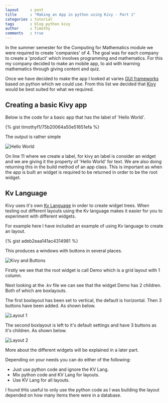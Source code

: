 ```yaml
---
layout     : post
title      : "Making an App in python using Kivy - Part 1"
categories : tutorial
tags       : blog python kivy
author     : Timothy
comments   : true
---
```


In the summer semester for the Computing for Mathematics module we were required to create 'companies' of 4.
The goal was for each company to create a 'product' which involves programming and mathematics.
For this my company decided to make an mobile app, to aid with learning mathematics through giving content and quiz.

Once we have decided to make the app I looked at varies [GUI frameworks](https://wiki.python.org/moin/GuiProgramming) based on python which we could use.
From this list we decided that [Kivy](http://kivy.org/) would be best suited for what we required.

## Creating a basic Kivy app

Below is the code for a basic app that has the label of 'Hello World'.

{% gist timothyf1/75b20064a50e51651efa %}

The output is rather simple

![Hello World]({{site.baseurl}}/res/blog_pics/kivy-hello-world.png)

On line 11 where we create a label, for kivy an label is consider an widget and we are giving it the property of 'Hello World' for text.
We are also doing returning this in the build method of an app class.
This is important as when the app is built an widget is required to be returned in order to be the root widget.

## Kv Language

Kivy uses it's own [Kv Language](http://kivy.org/docs/guide/lang.html) in order to create widget trees.
When testing out different layouts using the Kv language makes it easier for you to experiment with different widgets.

For example here I have included an example of using Kv language to create an layout.

{% gist adeb2eaa141ac4314981 %}

This produces a windows with buttons in several places.

![Kivy and Buttons]({{site.baseurl}}/res/blog_pics/kivy-boxlayout-example.png)

Firstly we see that the root widget is call Demo which is a grid layout with 1 column.

Next looking at the .kv file we can see that the widget Demo has 2 children. Both of which are boxlayouts.

The first boxlayout has been set to vertical, the default is horizontal.
Then 3 buttons have been added. As shown below.

![Layout 1]({{site.baseurl}}/res/blog_pics/kivy-boxlayout-example-1.png)

The second boxlayout is left to it's default settings and have 3 buttons as it's children. As shown below.

![Layout 2]({{site.baseurl}}/res/blog_pics/kivy-boxlayout-example-2.png)

More about the different widgets will be explained in a later part.

Depending on your needs you can do either of the following:

- Just use python code and ignore the KV Lang.
- Mix python code and KV Lang for layouts.
- Use KV Lang for all layouts.

I found tHis useful to only use the python code as I was building the layout depended on how many items there were in a database.
